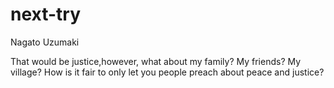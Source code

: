 # next-try

Nagato Uzumaki

That would be justice,however, what about my family? My friends? My village?
How is it fair to only let you people preach about peace and justice?
